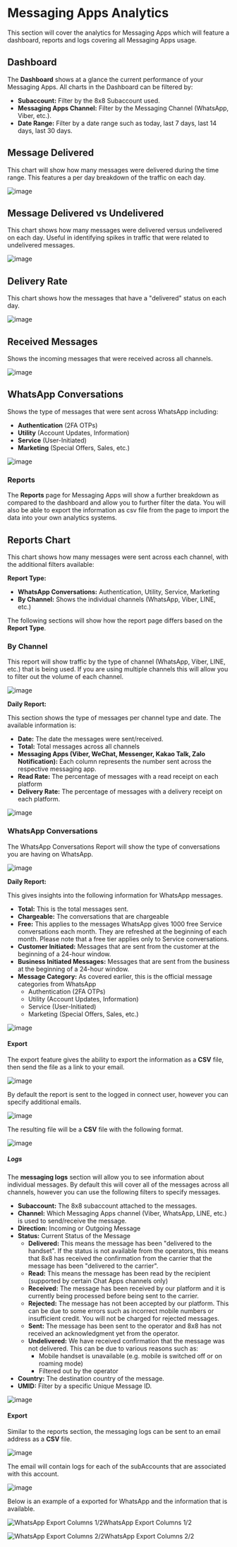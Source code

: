 # Messaging Apps Analytics

This section will cover the analytics for Messaging Apps which will feature a dashboard, reports and logs covering all Messaging Apps usage.

## Dashboard

The **Dashboard** shows at a glance the current performance of your Messaging Apps. All charts in the Dashboard can be filtered by:

* **Subaccount:** Filter by the 8x8 Subaccount used.
* **Messaging Apps Channel:** Filter by the Messaging Channel (WhatsApp, Viber, etc.).
* **Date Range:** Filter by a date range such as today, last 7 days, last 14 days, last 30 days.

## Message Delivered

This chart will show how many messages were delivered during the time range. This features a per day breakdown of the traffic on each day.

![image](../images/ee80ce5-image.png)

## Message Delivered vs Undelivered

This chart shows how many messages were delivered versus undelivered on each day. Useful in identifying spikes in traffic that were related to undelivered messages.

![image](../images/ae729bf-image.png)

## Delivery Rate

This chart shows how the messages that have a "delivered" status on each day.

![image](../images/0711a1e-image.png)

## Received Messages

Shows the incoming messages that were received across all channels.

![image](../images/a3abdc6-image.png)

## WhatsApp Conversations

Shows the type of messages that were sent across WhatsApp including:

* **Authentication** (2FA OTPs)
* **Utility** (Account Updates, Information)
* **Service** (User-Initiated)
* **Marketing** (Special Offers, Sales, etc.)

![image](../images/4dd0844-image.png)

### Reports

The **Reports** page for Messaging Apps will show a further breakdown as compared to the dashboard and allow you to further filter the data. You will also be able to export the information as csv file from the page to import the data into your own analytics systems.

## Reports Chart

This chart shows how many messages were sent across each channel, with the additional filters available:

**Report Type:**

* **WhatsApp Conversations:** Authentication, Utility, Service, Marketing
* **By Channel:** Shows the individual channels (WhatsApp, Viber, LINE, etc.)

The following sections will show how the report page differs based on the **Report Type**.

### By Channel

This report will show traffic by the type of channel (WhatsApp, Viber, LINE, etc.) that is being used. If you are using multiple channels this will allow you to filter out the volume of each channel.

![image](../images/111a5cc-image.png)

**Daily Report:**

This section shows the type of messages per channel type and date. The available information is:

* **Date:** The date the messages were sent/received.
* **Total:** Total messages across all channels
* **Messaging Apps (Viber, WeChat, Messenger, Kakao Talk, Zalo Notification):** Each column represents the number sent across the respective messaging app.
* **Read Rate:** The percentage of messages with a read receipt on each platform
* **Delivery Rate:** The percentage of messages with a delivery receipt on each platform.

![image](../images/d243538-image.png)

### WhatsApp Conversations

The WhatsApp Conversations Report will show the type of conversations you are having on WhatsApp.

![image](../images/d39b965-image.png)

**Daily Report:**

This gives insights into the following information for WhatsApp messages.

* **Total:** This is the total messages sent.
* **Chargeable:** The conversations that are chargeable
* **Free:** This applies to the messages WhatsApp gives 1000 free Service conversations each month. They are refreshed at the beginning of each month. Please note that a free tier applies only to Service conversations.
* **Customer Initiated:** Messages that are sent from the customer at the beginning of a 24-hour window.
* **Business Initiated Messages:** Messages that are sent from the business at the beginning of a 24-hour window.
* **Message Category:** As covered earlier, this is the official message categories from WhatsApp
  * Authentication (2FA OTPs)
  * Utility (Account Updates, Information)
  * Service (User-Initiated)
  * Marketing (Special Offers, Sales, etc.)

![image](../images/2db042d-image.png)

#### Export

The export feature gives the ability to export the information as a **CSV** file, then send the file as a link to your email.

![image](../images/ea9c1a0-image.png)

By default the report is sent to the logged in connect user, however you can specify additional emails.

![image](../images/ed28626-image.png)

The resulting file will be a **CSV** file with the following format.

![image](../images/43f8923-image.png)

##### Logs

The **messaging logs** section will allow you to see information about individual messages. By default this will cover all of the messages across all channels, however you can use the following filters to specify messages.

* **Subaccount:** The 8x8 subaccount attached to the messages.
* **Channel:** Which Messaging Apps channel (Viber, WhatsApp, LINE, etc.) is used to send/receive the message.
* **Direction:** Incoming or Outgoing Message
* **Status:** Current Status of the Message
  * **Delivered:** This means the message has been "delivered to the handset". If the status is not available from the operators, this means that 8x8 has received the confirmation from the carrier that the message has been "delivered to the carrier".
  * **Read:** This means the message has been read by the recipient (supported by certain Chat Apps channels only)
  * **Received:** The message has been received by our platform and it is currently being processed before being sent to the carrier.
  * **Rejected:** The message has not been accepted by our platform. This can be due to some errors such as incorrect mobile numbers or insufficient credit. You will not be charged for rejected messages.
  * **Sent:** The message has been sent to the operator and 8x8 has not received an acknowledgment yet from the operator.
  * **Undelivered:** We have received confirmation that the message was not delivered. This can be due to various reasons such as:
    * Mobile handset is unavailable (e.g. mobile is switched off or on roaming mode)
    * Filtered out by the operator
* **Country:** The destination country of the message.
* **UMID:** Filter by a specific Unique Message ID.

![image](../images/2e8906b-image.png)

#### Export

Similar to the reports section, the messaging logs can be sent to an email address as a **CSV** file.

![image](../images/ea0080d-image.png)

The email will contain logs for each of the subAccounts that are associated with this account.

![image](../images/f10bdc1-image.png)

Below is an example of a exported for WhatsApp and the information that is available.

![WhatsApp Export Columns 1/2](../images/1f4fcad-image.png)WhatsApp Export Columns 1/2

![WhatsApp Export Columns 2/2](../images/7610a02-image.png)WhatsApp Export Columns 2/2
